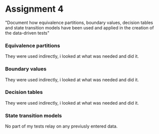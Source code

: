 # Assignment 4

"Document how equivalence partitions, boundary values, decision tables and state transition models have
been used and applied in the creation of the data-driven tests"

### Equivalence partitions

They were used indirectly, i looked at what was needed and did it.

### Boundary values

They were used indirectly, i looked at what was needed and did it.

### Decision tables

They were used indirectly, i looked at what was needed and did it.

### State transition models

No part of my tests relay on any previusly entered data.